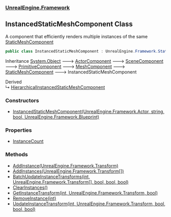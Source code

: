 ### [UnrealEngine.Framework](./UnrealEngine-Framework.md 'UnrealEngine.Framework')
## InstancedStaticMeshComponent Class
A component that efficiently renders multiple instances of the same [StaticMeshComponent](./StaticMeshComponent.md 'UnrealEngine.Framework.StaticMeshComponent')  
```csharp
public class InstancedStaticMeshComponent : UnrealEngine.Framework.StaticMeshComponent
```
Inheritance [System.Object](https://docs.microsoft.com/en-us/dotnet/api/System.Object 'System.Object') &#129106; [ActorComponent](./ActorComponent.md 'UnrealEngine.Framework.ActorComponent') &#129106; [SceneComponent](./SceneComponent.md 'UnrealEngine.Framework.SceneComponent') &#129106; [PrimitiveComponent](./PrimitiveComponent.md 'UnrealEngine.Framework.PrimitiveComponent') &#129106; [MeshComponent](./MeshComponent.md 'UnrealEngine.Framework.MeshComponent') &#129106; [StaticMeshComponent](./StaticMeshComponent.md 'UnrealEngine.Framework.StaticMeshComponent') &#129106; InstancedStaticMeshComponent  

Derived  
&#8627; [HierarchicalInstancedStaticMeshComponent](./HierarchicalInstancedStaticMeshComponent.md 'UnrealEngine.Framework.HierarchicalInstancedStaticMeshComponent')  
### Constructors
- [InstancedStaticMeshComponent(UnrealEngine.Framework.Actor, string, bool, UnrealEngine.Framework.Blueprint)](./InstancedStaticMeshComponent-InstancedStaticMeshComponent(Actor_string_bool_Blueprint).md 'UnrealEngine.Framework.InstancedStaticMeshComponent.InstancedStaticMeshComponent(UnrealEngine.Framework.Actor, string, bool, UnrealEngine.Framework.Blueprint)')
### Properties
- [InstanceCount](./InstancedStaticMeshComponent-InstanceCount.md 'UnrealEngine.Framework.InstancedStaticMeshComponent.InstanceCount')
### Methods
- [AddInstance(UnrealEngine.Framework.Transform)](./InstancedStaticMeshComponent-AddInstance(Transform).md 'UnrealEngine.Framework.InstancedStaticMeshComponent.AddInstance(UnrealEngine.Framework.Transform)')
- [AddInstances(UnrealEngine.Framework.Transform[])](./InstancedStaticMeshComponent-AddInstances(Transform--).md 'UnrealEngine.Framework.InstancedStaticMeshComponent.AddInstances(UnrealEngine.Framework.Transform[])')
- [BatchUpdateInstanceTransforms(int, UnrealEngine.Framework.Transform[], bool, bool, bool)](./InstancedStaticMeshComponent-BatchUpdateInstanceTransforms(int_Transform--_bool_bool_bool).md 'UnrealEngine.Framework.InstancedStaticMeshComponent.BatchUpdateInstanceTransforms(int, UnrealEngine.Framework.Transform[], bool, bool, bool)')
- [ClearInstances()](./InstancedStaticMeshComponent-ClearInstances().md 'UnrealEngine.Framework.InstancedStaticMeshComponent.ClearInstances()')
- [GetInstanceTransform(int, UnrealEngine.Framework.Transform, bool)](./InstancedStaticMeshComponent-GetInstanceTransform(int_Transform_bool).md 'UnrealEngine.Framework.InstancedStaticMeshComponent.GetInstanceTransform(int, UnrealEngine.Framework.Transform, bool)')
- [RemoveInstance(int)](./InstancedStaticMeshComponent-RemoveInstance(int).md 'UnrealEngine.Framework.InstancedStaticMeshComponent.RemoveInstance(int)')
- [UpdateInstanceTransform(int, UnrealEngine.Framework.Transform, bool, bool, bool)](./InstancedStaticMeshComponent-UpdateInstanceTransform(int_Transform_bool_bool_bool).md 'UnrealEngine.Framework.InstancedStaticMeshComponent.UpdateInstanceTransform(int, UnrealEngine.Framework.Transform, bool, bool, bool)')
